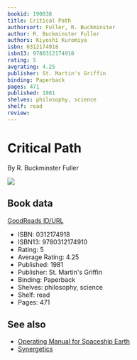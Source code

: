 ```yaml
---
bookid: 190038
title: Critical Path
authorsort: Fuller, R. Buckminster
author: R. Buckminster Fuller
authors: Kiyoshi Kuromiya
isbn: 0312174918
isbn13: 9780312174910
rating: 5
avgrating: 4.25
publisher: St. Martin's Griffin
binding: Paperback
pages: 471
published: 1981
shelves: philosophy, science
shelf: read
review: 
---
```


# Critical Path

By R. Buckminster Fuller

![](https://i.gr-assets.com/images/S/compressed.photo.goodreads.com/books/1388184191l/190038.jpg)

## Book data

[GoodReads ID/URL](https://www.goodreads.com/book/show/190038)

- ISBN: 0312174918
- ISBN13: 9780312174910
- Rating: 5
- Average Rating: 4.25
- Published: 1981
- Publisher: St. Martin's Griffin
- Binding: Paperback
- Shelves: philosophy, science
- Shelf: read
- Pages: 471


## See also

- [Operating Manual for Spaceship Earth](Operating_Manual_for_Spaceship_Earth.md)
- [Synergetics](Synergetics.md)
